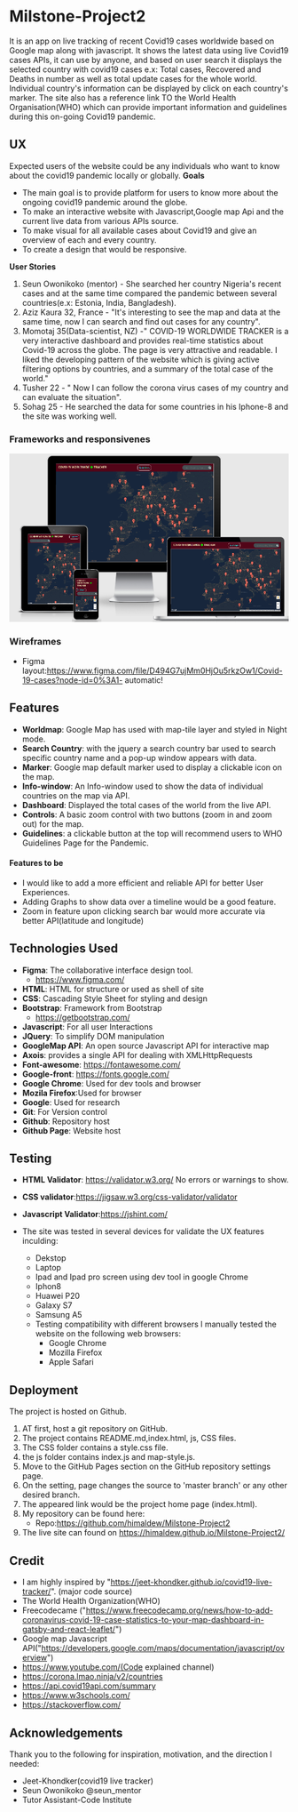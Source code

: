 # Milstone-Project2
It is an app on live tracking of recent Covid19 cases worldwide based on Google map along with javascript.
It shows the latest data using live Covid19 cases APIs, it can use by anyone, and based on user search it displays the selected country with covid19 cases e.x: Total cases, Recovered and Deaths in number as well as total update cases for the whole world. Individual country's information can be displayed by click on each country's marker. The site also has a reference link TO the World Health Organisation(WHO) which can provide important information and guidelines during this on-going Covid19 pandemic. 

## UX
Expected users of the website could be any individuals who want to know about the covid19 pandemic locally or globally.
__Goals__
* The main goal is to provide platform for users to know more about the ongoing covid19 pandemic around the globe.
* To make an interactive website with Javascript,Google map Api and the current live data from various APIs source.
* To make visual for all available cases about Covid19 and give an overview of each and every country.
* To create a design that would be responsive.

__User Stories__
1. Seun Owonikoko (mentor) - She searched her country Nigeria's recent cases and at the same time compared the pandemic between several countries(e.x: Estonia, India, Bangladesh).
2. Aziz Kaura 32, France - "It's interesting to see the map and data at the same time, now I can search and find out cases for any country".
3. Momotaj 35(Data-scientist, NZ) -" COVID-19 WORLDWIDE TRACKER is a very interactive dashboard and provides real-time statistics about Covid-19 across the globe.
 The page is very attractive and readable. I liked the developing pattern of the website which is giving active filtering options by countries, and a summary of the total case of the world."
4. Tusher 22 - " Now I can follow the corona virus cases of my country and can evaluate the situation".
5. Sohag 25 - He searched the data for some countries in his Iphone-8 and the site was working well.

### Frameworks and responsivenes
![Responsive design](/images/responsive.png)

### Wireframes
* Figma layout:https://www.figma.com/file/D494G7ujMm0HjOu5rkzOw1/Covid-19-cases?node-id=0%3A1- automatic!


## Features
* __Worldmap__: Google Map has used with map-tile layer and styled in Night mode.
* __Search Country__: with the jquery a search country bar used to search specific country name and a pop-up window appears with data.
* __Marker__: Google map default marker used to display a clickable icon on the map.
* __Info-window__: An Info-window used to show the data of individual countries on the map via API.
* __Dashboard__: Displayed the total cases of the world from the live API.
* __Controls__: A basic zoom control with two buttons (zoom in and zoom out) for the map.
* __Guidelines__: a clickable button at the top will recommend users to WHO Guidelines Page for the Pandemic. 

#### Features to be
 * I would like to add a more efficient and reliable API for better User Experiences.
 * Adding Graphs to show data over a timeline would be a good feature.
 * Zoom in feature upon clicking search bar would more accurate via better API(latitude and longitude)

 ## Technologies Used
* __Figma__: The collaborative interface design tool.
    * https://www.figma.com/
* __HTML__: HTML for structure or used as shell of site
* __CSS__: Cascading Style Sheet for styling and design
* __Bootstrap__: Framework from Bootstrap
    * https://getbootstrap.com/
* __Javascript__: For all user Interactions
* __JQuery__: To simplify DOM manipulation
* __GoogleMap API__: An open source Javascript API for interactive map
* __Axois__: provides a single API for dealing with XMLHttpRequests
* __Font-awesome__: https://fontawesome.com/
* __Google-front__: https://fonts.google.com/
* __Google Chrome__: Used for dev tools and browser
* __Mozila Firefox__:Used for browser
* __Google__: Used for research
* __Git__: For Version control
* __Github__: Repository host
* __Github Page__: Website host


 ## Testing 
* __HTML Validator__: https://validator.w3.org/
    No errors or warnings to show.

* __CSS validator__:https://jigsaw.w3.org/css-validator/validator

* __Javascript Validator__:https://jshint.com/

* The site was tested in several devices for validate the UX features inculding:
    * Dekstop
    * Laptop
    * Ipad and Ipad pro screen using dev tool in google Chrome
    * Iphon8
    * Huawei P20
    * Galaxy S7
    * Samsung A5
    * Testing compatibility with different browsers
       I manually tested the website on the following web browsers:
        * Google Chrome
        * Mozilla Firefox
        * Apple Safari

 ## Deployment 
 The project is hosted on Github.
1. AT first, host a git repository on GitHub.
2. The project contains README.md,index.html, js, CSS files.
3. The CSS folder contains a style.css file.
4. the js folder contains index.js and map-style.js.
5. Move to the GitHub Pages section on the GitHub repository settings page.
6. On the setting, page changes the source to 'master branch' or any other desired branch.
7. The appeared link would be the project home page (index.html).
8. My repository can be found here:
    * Repo:https://github.com/himaldew/Milstone-Project2
9. The live site can found on https://himaldew.github.io/Milstone-Project2/

 ## Credit
  * I am highly inspired by "https://jeet-khondker.github.io/covid19-live-tracker/". (major code source)
  * The World Health Organization(WHO)
  * Freecodecame ("https://www.freecodecamp.org/news/how-to-add-coronavirus-covid-19-case-statistics-to-your-map-dashboard-in-gatsby-and-react-leaflet/")
  * Google map Javascript API("https://developers.google.com/maps/documentation/javascript/overview")
  * https://www.youtube.com/(Code explained channel)
  * https://corona.lmao.ninja/v2/countries
  * https://api.covid19api.com/summary
  * https://www.w3schools.com/
  * https://stackoverflow.com/

## Acknowledgements
Thank you to the following for inspiration, motivation, and the direction I needed:

* Jeet-Khondker(covid19 live tracker)
* Seun Owonikoko @seun_mentor
* Tutor Assistant-Code Institute

